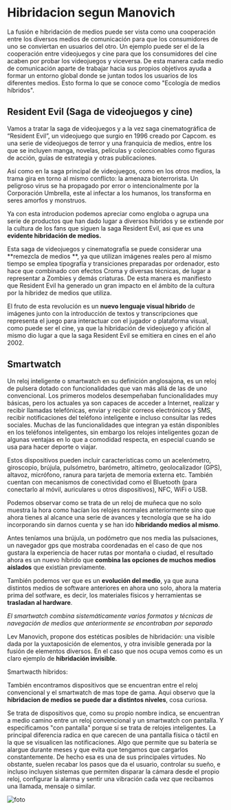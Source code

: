 ﻿# Hibridacion segun Manovich

La fusión e hibridación de medios puede ser vista como una cooperación entre los diversos medios de comunicación para que los consumidores de uno se conviertan en usuarios del otro. Un ejemplo puede ser el de la cooperación entre videojuegos y cine para que los consumidores del cine acaben por probar los videojuegos y viceversa. De esta manera cada medio de comunicación aparte de trabajar hacia sus propios objetivos ayuda a formar un entorno global donde se juntan todos los usuarios de los diferentes medios. Esto forma lo que se conoce como "Ecología de medios híbridos".


## Resident Evil (Saga de videojuegos y cine)

Vamos a tratar la saga de videojuegos y a la vez saga cinematográfica de “Resident Evil”, un videojuego que surgio en 1996 creado por Capcom. es una serie de videojuegos de terror y una franquicia de medios, entre los que se incluyen manga, novelas, películas y coleccionables como figuras de acción, guías de estrategia y otras publicaciones.

  

Así como en la saga principal de videojuegos, como en los otros medios, la trama gira en torno al mismo conflicto: la amenaza bioterrorista. Un peligroso virus se ha propagado por error o intencionalmente por la Corporación Umbrella, este al infectar a los humanos, los transforma en seres amorfos y monstruos.

  

Ya con esta introducion podemos apreciar como engloba o agrupa una serie de productos que han dado lugar a diversos hibridos y se extiende por la cultura de los fans que siguen la saga Resident Evil, asi que es una **evidente hibridación de medios.**

  

Esta saga de videojuegos y cinematografía se puede considerar una **remezcla de medios **, ya que utilizan imágenes reales pero al mismo tiempo se emplea tipografía y transiciones preparadas por ordenador, esto hace que combinado con efectos Croma y diversas técnicas, de lugar a representar a Zombies y demás criaturas. De esta manera es manifiesto que Resident Evil ha generado un gran impacto en el ámbito de la cultura por la hibridez de medios que utiliza.

  

El fruto de esta revolución es un **nuevo lenguaje visual híbrido** de imágenes junto con la introducción de textos y transcripciones que representa el juego para interactuar con el jugador o plataforma visual, como puede ser el cine, ya que la hibridación de videojuego y afición al mismo dio lugar a que la saga Resident Evil se emitiera en cines en el año 2002.



## Smartwatch 

Un reloj inteligente o smartwatch en su definición anglosajona, es un reloj de pulsera dotado con funcionalidades que van más allá de las de uno convencional. Los primeros modelos desempeñaban funcionalidades muy básicas, pero los actuales ya son capaces de acceder a Internet, realizar y recibir llamadas telefónicas, enviar y recibir correos electrónicos y SMS, recibir notificaciones del teléfono inteligente e incluso consultar las redes sociales. Muchas de las funcionalidades que integran ya están disponibles en los teléfonos inteligentes, sin embargo los relojes inteligentes gozan de algunas ventajas en lo que a comodidad respecta, en especial cuando se usa para hacer deporte o viajar.

  

Estos dispositivos pueden incluir características como un acelerómetro, giroscopio, brújula, pulsómetro, barómetro, altímetro, geolocalizador (GPS), altavoz, micrófono, ranura para tarjeta de memoria externa etc. También cuentan con mecanismos de conectividad como el Bluetooth (para conectarlo al móvil, auriculares u otros dispositivos), NFC, WiFi o USB.

  

Podemos observar como se trata de un reloj de muñeca que no solo muestra la hora como hacían los relojes normales anteriormente sino que ahora tienes al alcance una serie de avances y tecnología que se ha ido incorporando sin darnos cuenta y se han ido **hibridando medios al mismo**.

  

Antes teníamos una brújula, un podómetro que nos media las pulsaciones, un navegador gps que mostraba coordenadas en el caso de que nos gustara la experiencia de hacer rutas por montaña o ciudad, el resultado ahora es un nuevo híbrido que **combina las opciones de muchos medios aislados** que existían previamente.

  

También podemos ver que es un **evolución del medio**, ya que auna distintos medios de software anteriores en ahora uno solo, ahora la materia prima del sotfware, es decir, los materiales físicos y herramientas se **trasladan al hardware**.

  

_El smartwatch combina sistemáticamente varios formatos y técnicas de navegación de medios que anteriormente se encontraban por separado_

Lev Manovich, propone dos estéticas posibles de hibridación: una visible dada por la yuxtaposición de elementos, y otra invisible generada por la fusión de elementos diversos. En el caso que nos ocupa vemos como es un claro ejemplo de **hibridación invisible**.

  

Smartwacth hibridos:

  

También encontramos dispositivos que se encuentran entre el reloj convencional y el smartwatch de mas tope de gama. Aqui observo que la **hibridacion de medios se puede dar a distintos niveles**, cosa curiosa.

  

Se trata de dispositivos que, como su propio nombre indica, se encuentran a medio camino entre un reloj convencional y un smartwatch con pantalla. Y especificamos "con pantalla" porque sí se trata de relojes inteligentes. La principal diferencia radica en que carecen de una pantalla física o táctil en la que se visualicen las notificaciones. Algo que permite que su batería se alargue durante meses y que evita que tengamos que cargarlos constantemente. De hecho esa es una de sus principales virtudes. No obstante, suelen recabar los pasos que da el usuario, controlar su sueño, e incluso incluyen sistemas que permiten disparar la cámara desde el propio reloj, configurar la alarma y sentir una vibración cada vez que recibamos una llamada, mensaje o similar.

![foto](https://images.pexels.com/photos/267391/pexels-photo-267391.jpeg?auto=compress&cs=tinysrgb&w=1260&h=750&dpr=1)

